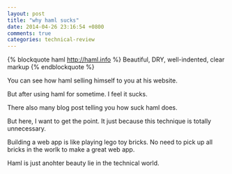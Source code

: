 ```yaml
---
layout: post
title: "why haml sucks"
date: 2014-04-26 23:16:54 +0800
comments: true
categories: technical-review
---
```


{% blockquote haml http://haml.info %}
Beautiful, DRY, well-indented, clear markup
{% endblockquote %}

You can see how haml selling himself to you at his website.  

But after using haml for sometime. I feel it sucks.  

There also many blog post telling you how suck haml does.  

But here, I want to get the point. It just because this technique is totally unnecessary.  

Building a web app is like playing lego toy bricks. No need to pick up all bricks in the worlk to make a great web app.  

Haml is just anohter beauty lie in the technical world.